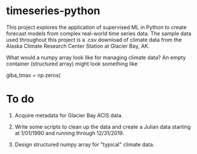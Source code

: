 # timeseries-python

This project explores the application of supervised ML in Python to create forecast models from complex real-world time series data. The sample data used throughout this project is a .csv download of climate data from the Alaska Climate Research Center Station at Glacier Bay, AK. 

What would a numpy array look like for managing climate data? An empty container (structured array) might look something like

glba_tmax = np.zeros(





# To do

1. Acquire metadata for Glacier Bay ACIS data. 

2. Write some scripts to clean up the data and create a Julian data starting at 1/01/1990 and running through 12/31/2019.

3. Design structured numpy array for "typical" climate data. 











